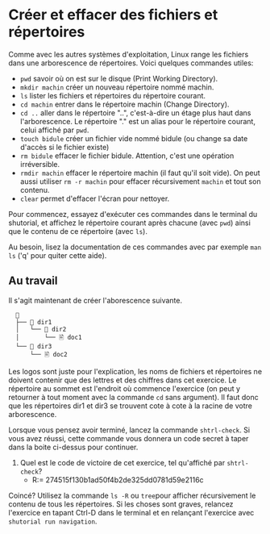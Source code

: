 # Créer et effacer des fichiers et répertoires

Comme avec les autres systèmes d'exploitation, Linux range les fichiers dans une
arborescence de répertoires. Voici quelques commandes utiles:

- ```pwd``` savoir où on est sur le disque (Print Working Directory).
- ```mkdir machin``` créer un nouveau répertoire nommé machin.
- ```ls``` lister les fichiers et répertoires du répertoire courant.
- ```cd machin``` entrer dans le répertoire machin (Change Directory).
- ```cd ..``` aller dans le répertoire "..", c'est-à-dire un étage
  plus haut dans l'arborescence. Le répertoire "." est un alias pour
  le répertoire courant, celui affiché par ```pwd```.
- ```touch bidule``` créer un fichier vide nommé bidule (ou change sa date d'accès si le fichier existe)
- ```rm bidule``` effacer le fichier bidule. Attention, c'est une opération irréversible.
- ```rmdir machin``` effacer le répertoire machin (il faut qu'il soit
  vide). On peut aussi utiliser ```rm -r machin``` pour effacer
  récursivement ```machin``` et tout son contenu.
- ```clear``` permet d'effacer l'écran pour nettoyer.

Pour commencez, essayez d'exécuter ces commandes dans le terminal du
shutorial, et affichez le répertoire courant après chacune (avec
```pwd```) ainsi que le contenu de ce répertoire (avec ```ls```).

Au besoin, lisez la documentation de ces commandes avec par exemple
```man ls``` ('q' pour quiter cette aide).

## Au travail

Il s'agit maintenant de créer l'aborescence suivante.

      📁
      ├── 📁 dir1
      │   └── 📁 dir2
      │       └── 🖹 doc1
      └── 📁 dir3
          └── 🖹 doc2

Les logos sont juste pour l'explication, les noms de fichiers et
répertoires ne doivent contenir que des lettres et des chiffres dans
cet exercice. Le répertoire au sommet est l'endroit où commence
l'exercice (on peut y retourner à tout moment avec la commande
```cd``` sans argument). Il faut donc que les répertoires
dir1 et dir3 se trouvent cote à cote à la racine de votre
arborescence.

Lorsque vous pensez avoir terminé, lancez la commande
```shtrl-check```. Si vous avez réussi, cette commande vous donnera un
code secret à taper dans la boite ci-dessus pour continuer. 

1. Quel est le code de victoire de cet exercice, tel qu'affiché par ```shtrl-check```?
    - R:= 274515f130b1ad50f4b2de325dd0781d59e2116c

Coincé? Utilisez la commande ```ls -R``` ou ```tree```pour afficher
récursivement le contenu de tous les répertoires.  Si les choses sont
graves, relancez l'exercice en tapant Ctrl-D dans le terminal et en
relançant l'exercice avec ```shutorial run navigation```.

<div id="tg-feedback" class="alert" role="alert" style="display: none">

Bravo! Vous avez réussi à recréer l'arborescence demandée. Vous pouvez
passer à la <a href="quizz.html">seconde partie de l'exercice</a>.

</div>
